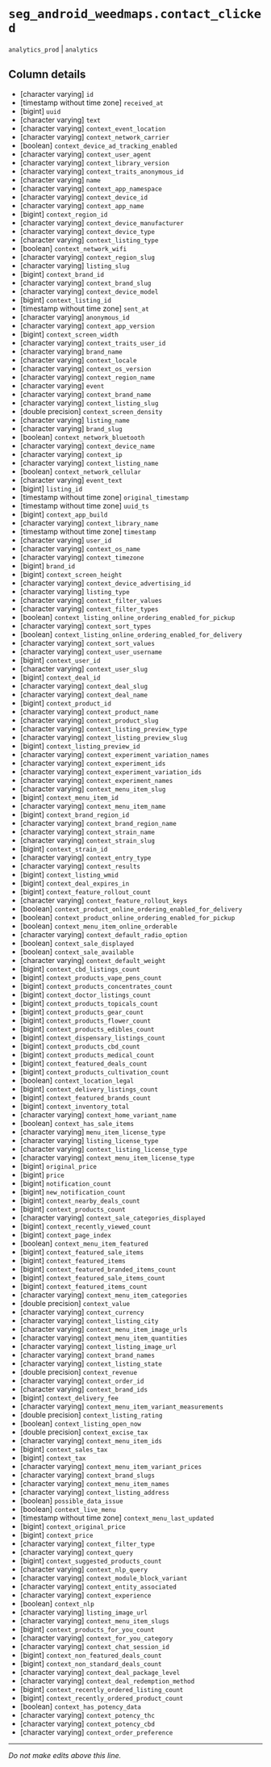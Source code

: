 # `seg_android_weedmaps.contact_clicked`
`analytics_prod` | `analytics`

## Column details
* [character varying] `id`
* [timestamp without time zone] `received_at`
* [bigint]    `uuid`
* [character varying] `text`
* [character varying] `context_event_location`
* [character varying] `context_network_carrier`
* [boolean]   `context_device_ad_tracking_enabled`
* [character varying] `context_user_agent`
* [character varying] `context_library_version`
* [character varying] `context_traits_anonymous_id`
* [character varying] `name`
* [character varying] `context_app_namespace`
* [character varying] `context_device_id`
* [character varying] `context_app_name`
* [bigint]    `context_region_id`
* [character varying] `context_device_manufacturer`
* [character varying] `context_device_type`
* [character varying] `context_listing_type`
* [boolean]   `context_network_wifi`
* [character varying] `context_region_slug`
* [character varying] `listing_slug`
* [bigint]    `context_brand_id`
* [character varying] `context_brand_slug`
* [character varying] `context_device_model`
* [bigint]    `context_listing_id`
* [timestamp without time zone] `sent_at`
* [character varying] `anonymous_id`
* [character varying] `context_app_version`
* [bigint]    `context_screen_width`
* [character varying] `context_traits_user_id`
* [character varying] `brand_name`
* [character varying] `context_locale`
* [character varying] `context_os_version`
* [character varying] `context_region_name`
* [character varying] `event`
* [character varying] `context_brand_name`
* [character varying] `context_listing_slug`
* [double precision] `context_screen_density`
* [character varying] `listing_name`
* [character varying] `brand_slug`
* [boolean]   `context_network_bluetooth`
* [character varying] `context_device_name`
* [character varying] `context_ip`
* [character varying] `context_listing_name`
* [boolean]   `context_network_cellular`
* [character varying] `event_text`
* [bigint]    `listing_id`
* [timestamp without time zone] `original_timestamp`
* [timestamp without time zone] `uuid_ts`
* [bigint]    `context_app_build`
* [character varying] `context_library_name`
* [timestamp without time zone] `timestamp`
* [character varying] `user_id`
* [character varying] `context_os_name`
* [character varying] `context_timezone`
* [bigint]    `brand_id`
* [bigint]    `context_screen_height`
* [character varying] `context_device_advertising_id`
* [character varying] `listing_type`
* [character varying] `context_filter_values`
* [character varying] `context_filter_types`
* [boolean]   `context_listing_online_ordering_enabled_for_pickup`
* [character varying] `context_sort_types`
* [boolean]   `context_listing_online_ordering_enabled_for_delivery`
* [character varying] `context_sort_values`
* [character varying] `context_user_username`
* [bigint]    `context_user_id`
* [character varying] `context_user_slug`
* [bigint]    `context_deal_id`
* [character varying] `context_deal_slug`
* [character varying] `context_deal_name`
* [bigint]    `context_product_id`
* [character varying] `context_product_name`
* [character varying] `context_product_slug`
* [character varying] `context_listing_preview_type`
* [character varying] `context_listing_preview_slug`
* [bigint]    `context_listing_preview_id`
* [character varying] `context_experiment_variation_names`
* [character varying] `context_experiment_ids`
* [character varying] `context_experiment_variation_ids`
* [character varying] `context_experiment_names`
* [character varying] `context_menu_item_slug`
* [bigint]    `context_menu_item_id`
* [character varying] `context_menu_item_name`
* [bigint]    `context_brand_region_id`
* [character varying] `context_brand_region_name`
* [character varying] `context_strain_name`
* [character varying] `context_strain_slug`
* [bigint]    `context_strain_id`
* [character varying] `context_entry_type`
* [character varying] `context_results`
* [bigint]    `context_listing_wmid`
* [bigint]    `context_deal_expires_in`
* [bigint]    `context_feature_rollout_count`
* [character varying] `context_feature_rollout_keys`
* [boolean]   `context_product_online_ordering_enabled_for_delivery`
* [boolean]   `context_product_online_ordering_enabled_for_pickup`
* [boolean]   `context_menu_item_online_orderable`
* [character varying] `context_default_radio_option`
* [boolean]   `context_sale_displayed`
* [boolean]   `context_sale_available`
* [character varying] `context_default_weight`
* [bigint]    `context_cbd_listings_count`
* [bigint]    `context_products_vape_pens_count`
* [bigint]    `context_products_concentrates_count`
* [bigint]    `context_doctor_listings_count`
* [bigint]    `context_products_topicals_count`
* [bigint]    `context_products_gear_count`
* [bigint]    `context_products_flower_count`
* [bigint]    `context_products_edibles_count`
* [bigint]    `context_dispensary_listings_count`
* [bigint]    `context_products_cbd_count`
* [bigint]    `context_products_medical_count`
* [bigint]    `context_featured_deals_count`
* [bigint]    `context_products_cultivation_count`
* [boolean]   `context_location_legal`
* [bigint]    `context_delivery_listings_count`
* [bigint]    `context_featured_brands_count`
* [bigint]    `context_inventory_total`
* [character varying] `context_home_variant_name`
* [boolean]   `context_has_sale_items`
* [character varying] `menu_item_license_type`
* [character varying] `listing_license_type`
* [character varying] `context_listing_license_type`
* [character varying] `context_menu_item_license_type`
* [bigint]    `original_price`
* [bigint]    `price`
* [bigint]    `notification_count`
* [bigint]    `new_notification_count`
* [bigint]    `context_nearby_deals_count`
* [bigint]    `context_products_count`
* [character varying] `context_sale_categories_displayed`
* [bigint]    `context_recently_viewed_count`
* [bigint]    `context_page_index`
* [boolean]   `context_menu_item_featured`
* [bigint]    `context_featured_sale_items`
* [bigint]    `context_featured_items`
* [bigint]    `context_featured_branded_items_count`
* [bigint]    `context_featured_sale_items_count`
* [bigint]    `context_featured_items_count`
* [character varying] `context_menu_item_categories`
* [double precision] `context_value`
* [character varying] `context_currency`
* [character varying] `context_listing_city`
* [character varying] `context_menu_item_image_urls`
* [character varying] `context_menu_item_quantities`
* [character varying] `context_listing_image_url`
* [character varying] `context_brand_names`
* [character varying] `context_listing_state`
* [double precision] `context_revenue`
* [character varying] `context_order_id`
* [character varying] `context_brand_ids`
* [bigint]    `context_delivery_fee`
* [character varying] `context_menu_item_variant_measurements`
* [double precision] `context_listing_rating`
* [boolean]   `context_listing_open_now`
* [double precision] `context_excise_tax`
* [character varying] `context_menu_item_ids`
* [bigint]    `context_sales_tax`
* [bigint]    `context_tax`
* [character varying] `context_menu_item_variant_prices`
* [character varying] `context_brand_slugs`
* [character varying] `context_menu_item_names`
* [character varying] `context_listing_address`
* [boolean]   `possible_data_issue`
* [boolean]   `context_live_menu`
* [timestamp without time zone] `context_menu_last_updated`
* [bigint]    `context_original_price`
* [bigint]    `context_price`
* [character varying] `context_filter_type`
* [character varying] `context_query`
* [bigint]    `context_suggested_products_count`
* [character varying] `context_nlp_query`
* [character varying] `context_module_block_variant`
* [character varying] `context_entity_associated`
* [character varying] `context_experience`
* [boolean]   `context_nlp`
* [character varying] `listing_image_url`
* [character varying] `context_menu_item_slugs`
* [bigint]    `context_products_for_you_count`
* [character varying] `context_for_you_category`
* [character varying] `context_chat_session_id`
* [bigint]    `context_non_featured_deals_count`
* [bigint]    `context_non_standard_deals_count`
* [character varying] `context_deal_package_level`
* [character varying] `context_deal_redemption_method`
* [bigint]    `context_recently_ordered_listing_count`
* [bigint]    `context_recently_ordered_product_count`
* [boolean]   `context_has_potency_data`
* [character varying] `context_potency_thc`
* [character varying] `context_potency_cbd`
* [character varying] `context_order_preference`

-------------------------------------------------------------------------------
*Do not make edits above this line.*
